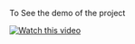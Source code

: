 
To See the demo of the project 

[![Watch this video](https://img.youtube.com/vi/ywToE8_JSnM/0.jpg)](https://youtu.be/ywToE8_JSnM)
